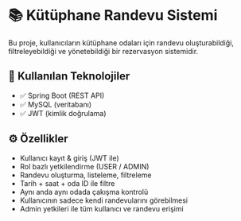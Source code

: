 # 📚 Kütüphane Randevu Sistemi

Bu proje, kullanıcıların kütüphane odaları için randevu oluşturabildiği, filtreleyebildiği ve yönetebildiği bir rezervasyon sistemidir.

## 🚀 Kullanılan Teknolojiler

- ✅ Spring Boot (REST API)
- ✅ MySQL (veritabanı)
- ✅ JWT (kimlik doğrulama)

## ⚙️ Özellikler

- Kullanıcı kayıt & giriş (JWT ile)
- Rol bazlı yetkilendirme (USER / ADMIN)
- Randevu oluşturma, listeleme, filtreleme
- Tarih + saat + oda ID ile filtre
- Aynı anda aynı odada çakışma kontrolü
- Kullanıcının sadece kendi randevularını görebilmesi
- Admin yetkileri ile tüm kullanıcı ve randevu erişimi